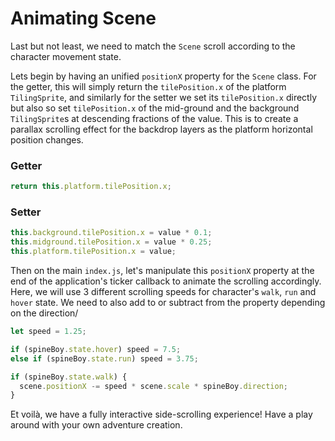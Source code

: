 # Animating Scene

Last but not least, we need to match the `Scene` scroll according to the character movement state.

Lets begin by having an unified `positionX` property for the `Scene` class. For the getter, this will simply return the `tilePosition.x` of the platform `TilingSprite`, and similarly for the setter we set its `tilePosition.x` directly but also so set `tilePosition.x` of the mid-ground and the background `TilingSprite`s at descending fractions of the value. This is to create a parallax scrolling effect for the backdrop layers as the platform horizontal position changes.

### Getter

```javascript
return this.platform.tilePosition.x;
```

### Setter

```javascript
this.background.tilePosition.x = value * 0.1;
this.midground.tilePosition.x = value * 0.25;
this.platform.tilePosition.x = value;
```

Then on the main `index.js`, let's manipulate this `positionX` property at the end of the application's ticker callback to animate the scrolling accordingly. Here, we will use 3 different scrolling speeds for character's `walk`, `run` and `hover` state. We need to also add to or subtract from the property depending on the direction/

```javascript
let speed = 1.25;

if (spineBoy.state.hover) speed = 7.5;
else if (spineBoy.state.run) speed = 3.75;

if (spineBoy.state.walk) {
  scene.positionX -= speed * scene.scale * spineBoy.direction;
}
```

Et voilà, we have a fully interactive side-scrolling experience! Have a play around with your own adventure creation.
